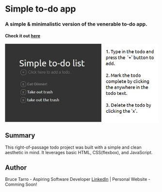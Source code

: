 # Simple to-do app

 ### A simple & minimalistic version of the venerable to-do app. 

#### Check it out [here](https://btarro.github.io/todo-app)

 ![](images/simple_todo_example2.jpg)

## Summary
This right-of-passage todo project was built with a simple and clean aesthetic in mind. It leverages basic HTML, CSS(flexbox), and JavaScript. 

## Author
Bruce Tarro - Aspiring Software Developer [LinkedIn](https://www.linkedin.com/in/bruce-tarro/) | Personal Website - Comming Soon!

